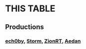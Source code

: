 # THIS TABLE
## Productions
### [ech0by](https://github.com/@ech0by), [Storm](https://github.com/@St0rMs1), [ZionRT](https://github.com/@ZionRT), [Aedan](https://github.com/@43210-1)
